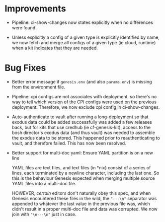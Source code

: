 # Improvements

* Pipeline: ci-show-changes now states explicitly when no differences were
  found.

* Unless explicitly a config of a given type is explicitly identified by name,
  we now fetch and merge all configs of a given type (ie cloud, runtime) when
  a kit indicates that they are needed.

# Bug Fixes

* Better error message if `genesis.env` (and also `params.env`) is missing from
  the environment file.

* Pipeline: cpi configs are not associates with deployment, so there's no way
  to tell which version of the CPI configs were used on the previous
  deployment.  Therefore, we now exclude cpi config in ci-show-changes.

* Auto-authenticate to vault after running a long-deployment so that exodus
  data could be added successfully was added a few releases back, but for kits
  that use credhub (ie cf-genesis-kit), access to the bosh director's exodus
  data (and thus vault) was needed to assemble the exodus data to be stored.
  This happened prior to reauthenticating to vault, and therefore failed.
  This has now been resolved.

* Better support for multi-doc yaml: Ensure YAML partition is on a new line

  YAML files are text files, and text files (in \*nix) consist of a series
  of lines, each terminated by a newline character, including the last
  one.  So this is the behaviour Genesis expected when merging multiple
  source YAML files into a multi-doc file.

  HOWEVER, _certain_ editors don't naturally obey this spec, and when
  Genesis encountered these files in the wild, the `"---\n"` separator was
  appended to whatever the last value in the previous file was, which
  didn't result in a proper multi-doc file and data was corrupted.  We now
  join with `"\n---\n"` just in case.

